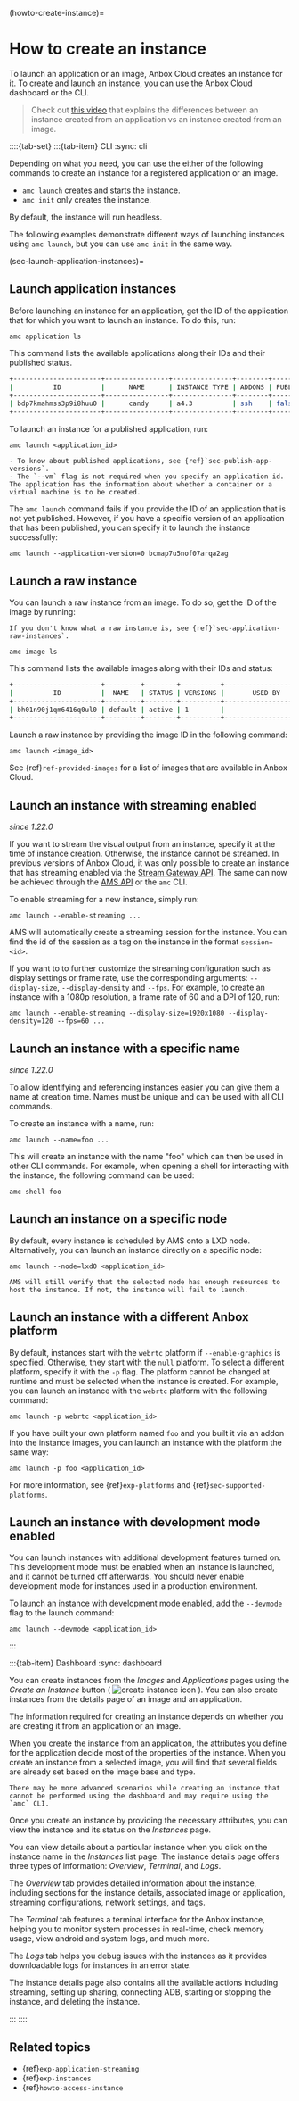 (howto-create-instance)=
# How to create an instance
To launch an application or an image, Anbox Cloud creates an instance for it. To create and launch an instance, you can use the Anbox Cloud dashboard or the CLI.

> Check out [this video](https://www.youtube.com/watch?v=nBUqb_Bnx2Y) that explains the differences between an instance created from an application vs an instance created from an image.

::::{tab-set}
:::{tab-item} CLI
:sync: cli

Depending on what you need, you can use the either of the following commands to create an instance for a registered application or an image.

* `amc launch` creates and starts the instance.
* `amc init` only creates the instance.

By default, the instance will run headless.

The following examples demonstrate different ways of launching instances using `amc launch`, but you can use `amc init` in the same way.

(sec-launch-application-instances)=
## Launch application instances

Before launching an instance for an application, get the ID of the application that for which you want to launch an instance. To do this, run:

    amc application ls

This command lists the available applications along their IDs and their published status.

```bash
+----------------------+----------------+---------------+--------+-----------+--------+---------------------+
|          ID          |      NAME      | INSTANCE TYPE | ADDONS | PUBLISHED | STATUS |    LAST UPDATED     |
+----------------------+----------------+---------------+--------+-----------+--------+---------------------+
| bdp7kmahmss3p9i8huu0 |      candy     | a4.3          | ssh    | false     | ready  | 2018-08-14 08:44:41 |
+----------------------+----------------+---------------+--------+-----------+--------+---------------------+
```

To launch an instance for a published application, run:

    amc launch <application_id>

```{tip}
- To know about published applications, see {ref}`sec-publish-app-versions`.
- The `--vm` flag is not required when you specify an application id. The application has the information about whether a container or a virtual machine is to be created.
```

The `amc launch` command fails if you provide the ID of an application that is not yet published. However, if you have a specific version of an application that has been published, you can specify it to launch the instance successfully:

    amc launch --application-version=0 bcmap7u5nof07arqa2ag

## Launch a raw instance

You can launch a raw instance from an image. To do so, get the ID of the image by running:

```{tip}
If you don't know what a raw instance is, see {ref}`sec-application-raw-instances`.
```
    amc image ls

This command lists the available images along with their IDs and status:

```bash
+----------------------+---------+--------+----------+----------------------+
|          ID          |  NAME   | STATUS | VERSIONS |       USED BY        |
+----------------------+---------+--------+----------+----------------------+
| bh01n90j1qm6416q0ul0 | default | active | 1        |                      |
+----------------------+---------+--------+----------+----------------------+
```

Launch a raw instance by providing the image ID in the following command:

    amc launch <image_id>

See {ref}`ref-provided-images` for a list of images that are available in Anbox Cloud.

## Launch an instance with streaming enabled

*since 1.22.0*

If you want to stream the visual output from an instance, specify it at the time of instance creation. Otherwise, the instance cannot be streamed. In previous versions of Anbox Cloud, it was only possible to create an instance that has streaming enabled via the [Stream Gateway API](https://documentation.ubuntu.com/anbox-cloud/reference/api-reference/gateway-api/). The same can now be achieved through the [AMS API](https://documentation.ubuntu.com/anbox-cloud/reference/api-reference/ams-api/) or the `amc` CLI.

To enable streaming for a new instance, simply run:

    amc launch --enable-streaming ...

AMS will automatically create a streaming session for the instance. You can find the id of the session as a tag on the instance in the format `session=<id>`.

If you want to to further customize the streaming configuration such as display settings or frame rate, use the corresponding arguments: `--display-size`, `--display-density` and `--fps`. For example, to create an instance with a 1080p resolution, a frame rate of 60 and a DPI of 120, run:

    amc launch --enable-streaming --display-size=1920x1080 --display-density=120 --fps=60 ...

## Launch an instance with a specific name

*since 1.22.0*

To allow identifying and referencing instances easier you can give them a name at creation time. Names must be unique and can be used with all CLI commands.

To create an instance with a name, run:

    amc launch --name=foo ...

This will create an instance with the name "foo" which can then be used in other CLI commands. For example, when opening a shell for interacting with the instance, the following command can be used:

    amc shell foo

## Launch an instance on a specific node

By default, every instance is scheduled by AMS onto a LXD node. Alternatively, you can launch an instance directly on a specific node:

    amc launch --node=lxd0 <application_id>

```{note}
AMS will still verify that the selected node has enough resources to host the instance. If not, the instance will fail to launch.
```

## Launch an instance with a different Anbox platform

By default, instances start with the `webrtc` platform if `--enable-graphics` is specified. Otherwise, they start with the `null` platform. To select a different platform, specify it with the `-p` flag. The platform cannot be changed at runtime and must be selected when the instance is created. For example, you can launch an instance with the `webrtc` platform with the following command:

    amc launch -p webrtc <application_id>

If you have built your own platform named `foo` and you built it via an addon into the instance images, you can launch an instance with the platform the same way:

    amc launch -p foo <application_id>

For more information, see {ref}`exp-platforms` and {ref}`sec-supported-platforms`.

## Launch an instance with development mode enabled

You can launch instances with additional development features turned on. This development mode must be enabled when an instance is launched, and it cannot be turned off afterwards. You should never enable development mode for instances used in a production environment.

To launch an instance with development mode enabled, add the `--devmode` flag to the launch command:

    amc launch --devmode <application_id>
:::

:::{tab-item} Dashboard
:sync: dashboard

You can create instances from the *Images* and *Applications* pages using the *Create an Instance* button ( ![create instance icon](/images/icons/create-instance-icon.png) ). You can also create instances from the details page of an image and an application.

The information required for creating an instance depends on whether you are creating it from an application or an image.

When you create the instance from an application, the attributes you define for the application decide most of the properties of the instance. When you create an instance from a selected image, you will find that several fields are already set based on the image base and type.

```{note}
There may be more advanced scenarios while creating an instance that cannot be performed using the dashboard and may require using the `amc` CLI.
```
Once you create an instance by providing the necessary attributes, you can view the instance and its status on the *Instances* page.

You can view details about a particular instance when you click on the instance name in the *Instances* list page. The instance details page offers three types of information: *Overview*, *Terminal*, and *Logs*.

The *Overview* tab provides detailed information about the instance, including sections for the instance details, associated image or application, streaming configurations, network settings, and tags.

The *Terminal* tab features a terminal interface for the Anbox instance, helping you to monitor system processes in real-time, check memory usage, view android and system logs, and much more.

The *Logs* tab helps you debug issues with the instances as it provides  downloadable logs for instances in an error state.

The instance details page also contains all the available actions including streaming, setting up sharing, connecting ADB, starting or stopping the instance, and deleting the instance.

:::
::::

## Related topics

* {ref}`exp-application-streaming`
* {ref}`exp-instances`
* {ref}`howto-access-instance`
